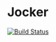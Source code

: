 # Jocker

[![Build Status](https://travis-ci.org/zoek1/Jocker.jl.svg?branch=master)](https://travis-ci.org/zoek1/Jocker.jl)
